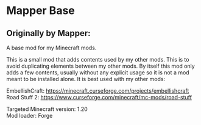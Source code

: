 # Mapper Base 
## Originally by Mapper:
 A base mod for my Minecraft mods.
 
 This is a small mod that adds contents used by my other mods. This is to avoid duplicating elements between my other mods.
 By itself this mod only adds a few contents, usually without any explicit usage so it is not a mod meant to be installed alone. It is best used with my other mods:
 
 EmbellishCraft: https://minecraft.curseforge.com/projects/embellishcraft  
 Road Stuff 2: https://www.curseforge.com/minecraft/mc-mods/road-stuff
 
 Targeted Minecraft version: 1.20  
 Mod loader: Forge
